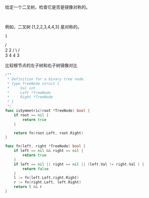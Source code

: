 

给定一个二叉树，检查它是否是镜像对称的。

 

例如，二叉树 [1,2,2,3,4,4,3] 是对称的。

    1
   / \
  2   2
 / \ / \
3  4 4  3

比较根节点的左子树和右子树镜像对比

```go
/**
 * Definition for a binary tree node.
 * type TreeNode struct {
 *     Val int
 *     Left *TreeNode
 *     Right *TreeNode
 * }
 */
func isSymmetric(root *TreeNode) bool {
    if root == nil {
        return true
    }

    return fn(root.Left, root.Right)
}

func fn(left, right *TreeNode) bool {
    if left == nil && right == nil {
        return true
    }
    if left == nil || right == nil || (left.Val != right.Val ) {
        return false
    }
    l := fn(left.Left,right.Right)
    r := fn(right.Left, left.Right)
    return l && r
}
```